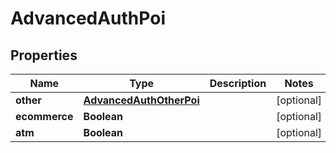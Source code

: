 
# AdvancedAuthPoi

## Properties
Name | Type | Description | Notes
------------ | ------------- | ------------- | -------------
**other** | [**AdvancedAuthOtherPoi**](AdvancedAuthOtherPoi.md) |  |  [optional]
**ecommerce** | **Boolean** |  |  [optional]
**atm** | **Boolean** |  |  [optional]



